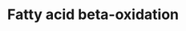 ---
annotations:
- id: PW:0000738
  parent: classic metabolic pathway
  type: Pathway Ontology
  value: fatty acid beta degradation pathway
authors:
- MaintBot
- Susan
- Eweitz
description: Complete fatty acid beta-oxidation pathway for saturated and unsaturated
  fatty acids, developed and curated internally by BiGCaT Bioinformatics.   This pathway
  was previously split into three parts plus a meta file for statistics. If you still
  have these you can replace all four with this single pathway.
last-edited: 2021-05-07
organisms:
- Canis familiaris
redirect_from:
- /index.php/Pathway:WP1177
- /instance/WP1177
revision: null
schema-jsonld:
- '@context': https://schema.org/
  '@id': https://wikipathways.github.io/pathways/WP1177.html
  '@type': Dataset
  creator:
    '@type': Organization
    name: WikiPathways
  description: Complete fatty acid beta-oxidation pathway for saturated and unsaturated
    fatty acids, developed and curated internally by BiGCaT Bioinformatics.   This
    pathway was previously split into three parts plus a meta file for statistics.
    If you still have these you can replace all four with this single pathway.
  keywords:
  - ACADL
  - ACADM
  - ACADS
  - ACADVL
  - ACAT1
  - ACSL1
  - ACSL3
  - ACSL4
  - ACSL5
  - ACSL6
  - ACSS2
  - Acetoacetyl-CoA
  - Acetyl-CoA
  - Acyl-CoA
  - CHKB
  - CPT1A
  - CPT1B
  - CPT2
  - CRAT
  - DCI
  - DECR1
  - DLD
  - Dihydroxyacetone Phosphate
  - ECHS1
  - GCDH
  - GK
  - GK2
  - GPD2
  - Glutaryl-CoA
  - Glyceraldehyde-3-Phosphate
  - Glycerol
  - HADH
  - HADHA
  - HADHB
  - LIPC
  - LIPE
  - LIPF
  - LPL
  - Lauroyl-CoA
  - Linoleoyl-CoA
  - PNPLA2
  - SLC25A20
  - TPI1
  license: CC0
  name: Fatty acid beta-oxidation
seo: CreativeWork
title: Fatty acid beta-oxidation
wpid: WP1177
---